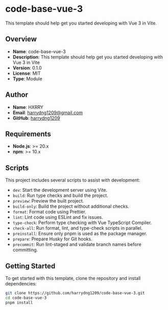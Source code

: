 # code-base-vue-3

This template should help get you started developing with Vue 3 in Vite.

## Overview

- **Name**: code-base-vue-3
- **Description**: This template should help get you started developing with Vue 3 in Vite
- **Version**: 0.1.0
- **License**: MIT
- **Type**: Module

## Author

- **Name**: HXRRY
- **Email**: [harrydng1209@gmail.com](mailto:harrydng1209@gmail.com)
- **GitHub**: [harrydng1209](https://github.com/harrydng1209)

## Requirements

- **Node.js**: >= 20.x
- **npm**: >= 10.x

## Scripts

This project includes several scripts to assist with development:

- `dev`: Start the development server using Vite.
- `build`: Run type checks and build the project.
- `preview`: Preview the built project.
- `build-only`: Build the project without additional checks.
- `format`: Format code using Prettier.
- `lint`: Lint code using ESLint and fix issues.
- `type-check`: Perform type checking with Vue TypeScript Compiler.
- `check-all`: Run format, lint, and type-check scripts in parallel.
- `preinstall`: Ensure only pnpm is used as the package manager.
- `prepare`: Prepare Husky for Git hooks.
- `precommit`: Run lint-staged and validate branch names before committing.

## Getting Started

To get started with this template, clone the repository and install dependencies:

```bash
git clone https://github.com/harrydng1209/code-base-vue-3.git
cd code-base-vue-3
pnpm install
```
